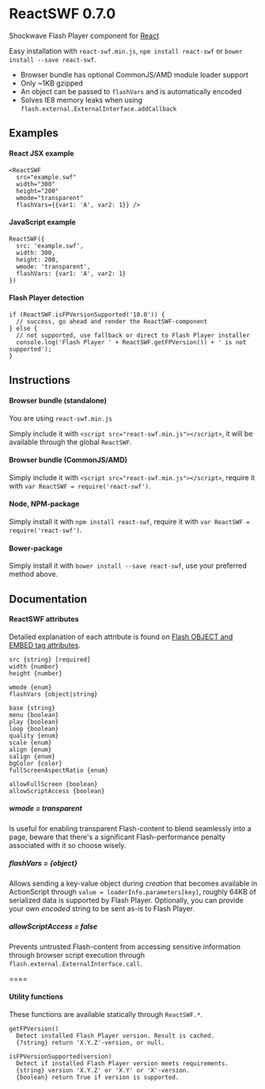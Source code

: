 # ReactSWF 0.7.0

Shockwave Flash Player component for [React](https://github.com/facebook/react)

Easy installation with `react-swf.min.js`, `npm install react-swf` or `bower install --save react-swf`.

* Browser bundle has optional CommonJS/AMD module loader support
* Only ~1KB gzipped
* An object can be passed to `flashVars` and is automatically encoded
* Solves IE8 memory leaks when using `flash.external.ExternalInterface.addCallback`

## Examples

#### React JSX example

```
<ReactSWF
  src="example.swf" 
  width="300"
  height="200"
  wmode="transparent"
  flashVars={{var1: 'A', var2: 1}} />
```

#### JavaScript example

```
ReactSWF({
  src: 'example.swf',
  width: 300,
  height: 200,
  wmode: 'transparent',
  flashVars: {var1: 'A', var2: 1}
})
```

#### Flash Player detection

```
if (ReactSWF.isFPVersionSupported('10.0')) {
  // success, go ahead and render the ReactSWF-component
} else {
  // not supported, use fallback or direct to Flash Player installer
  console.log('Flash Player ' + ReactSWF.getFPVersion()) + ' is not supported');
}
```

## Instructions

#### Browser bundle (standalone)

You are using `react-swf.min.js`

Simply include it with `<script src="react-swf.min.js"></script>`, it will be available through the global `ReactSWF`.

#### Browser bundle (CommonJS/AMD)

Simply include it with `<script src="react-swf.min.js"></script>`, require it with `var ReactSWF = require('react-swf')`.

#### Node, NPM-package

Simply install it with `npm install react-swf`, require it with `var ReactSWF = require('react-swf')`.

#### Bower-package

Simply install it with `bower install --save react-swf`, use your preferred method above.

## Documentation

#### ReactSWF attributes

Detailed explanation of each attribute is found on [Flash OBJECT and EMBED tag attributes](http://helpx.adobe.com/flash/kb/flash-object-embed-tag-attributes.html).

```
src {string} [required]
width {number}
height {number}

wmode {enum}
flashVars {object|string}

base {string}
menu {boolean}
play {boolean}
loop {boolean}
quality {enum}
scale {enum}
align {enum}
salign {enum}
bgColor {color}
fullScreenAspectRatio {enum}

allowFullScreen {boolean}
allowScriptAccess {boolean}
```

##### wmode = transparent

Is useful for enabling transparent Flash-content to blend seamlessly into a page, beware that there's a significant Flash-performance penalty associated with it so choose wisely.

##### flashVars = {object}

Allows sending a key-value object during *creation* that becomes available in ActionScript through `value = loaderInfo.parameters[key]`, roughly 64KB of serialized data is supported by Flash Player. Optionally, you can provide your own *encoded* string to be sent as-is to Flash Player.

##### allowScriptAccess = false

Prevents untrusted Flash-content from accessing sensitive information through browser script execution through `flash.external.ExternalInterface.call`.

====

#### Utility functions

These functions are available statically through `ReactSWF.*`.

```
getFPVersion()
  Detect installed Flash Player version. Result is cached.
  {?string} return 'X.Y.Z'-version, or null.

isFPVersionSupported(version)
  Detect if installed Flash Player version meets requirements.
  {string} version 'X.Y.Z' or 'X.Y' or 'X'-version.
  {boolean} return True if version is supported.
```
